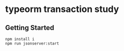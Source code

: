 # typeorm transaction study

## Getting Started

```shellscript
npm install i
npm run jsonserver:start
```